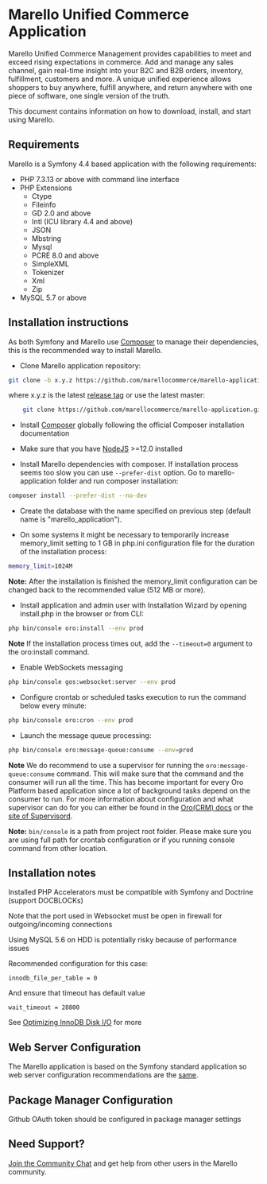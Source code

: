 Marello Unified Commerce Application
==============================

Marello Unified Commerce Management provides capabilities to meet and exceed rising expectations in commerce. Add and manage any sales channel, gain real-time insight into your B2C and B2B orders, inventory, fulfillment, customers and more. A unique unified experience allows shoppers to buy anywhere, fulfill anywhere, and return anywhere with one piece of software, one single version of the truth.

This document contains information on how to download, install, and start
using Marello.

## Requirements

Marello is a Symfony 4.4 based application with the following requirements:

* PHP 7.3.13 or above with command line interface
* PHP Extensions
    * Ctype
    * Fileinfo
    * GD 2.0 and above
    * Intl (ICU library 4.4 and above)
    * JSON
    * Mbstring
    * Mysql
    * PCRE 8.0 and above
    * SimpleXML
    * Tokenizer
    * Xml
    * Zip    
* MySQL 5.7 or above

## Installation instructions

As both Symfony and Marello use [Composer][1] to manage their dependencies, this is the recommended way to install Marello.

- Clone Marello application repository:

```bash
git clone -b x.y.z https://github.com/marellocommerce/marello-application.git
```

where x.y.z is the latest [release tag](https://github.com/marellocommerce/marello-application/releases) or use the latest master:

```bash
    git clone https://github.com/marellocommerce/marello-application.git
```

- Install [Composer][1] globally following the official Composer installation documentation

- Make sure that you have [NodeJS][3] >=12.0 installed

- Install Marello dependencies with composer. If installation process seems too slow you can use `--prefer-dist` option. Go to marello-application folder and run composer installation:

```bash
composer install --prefer-dist --no-dev
```

- Create the database with the name specified on previous step (default name is "marello_application").

- On some systems it might be necessary to temporarily increase memory_limit setting to 1 GB in php.ini configuration file for the duration of the installation process:
```bash
memory_limit=1024M
```

**Note:** After the installation is finished the memory_limit configuration can be changed back to the recommended value (512 MB or more).

- Install application and admin user with Installation Wizard by opening install.php in the browser or from CLI:

```bash  
php bin/console oro:install --env prod
```

**Note** If the installation process times out, add the `--timeout=0` argument to the oro:install command.

- Enable WebSockets messaging

```bash
php bin/console gos:websocket:server --env prod
```

- Configure crontab or scheduled tasks execution to run the command below every minute:

```bash
php bin/console oro:cron --env prod

```
- Launch the message queue processing:
```bash
php bin/console oro:message-queue:consume --env=prod
```
**Note** We do recommend to use a supervisor for running the ``oro:message-queue:consume`` command. This will make sure that the command and
the consumer will run all the time. This has become important for every Oro Platform based application since a lot of background tasks depend
 on the consumer to run. For more information about configuration and what supervisor can do for you can either be found in the [Oro(CRM) docs][5] or the
 [site of Supervisord][6].
 
**Note:** ``bin/console`` is a path from project root folder. Please make sure you are using full path for crontab configuration or if you running console command from other location.

## Installation notes

Installed PHP Accelerators must be compatible with Symfony and Doctrine (support DOCBLOCKs)

Note that the port used in Websocket must be open in firewall for outgoing/incoming connections

Using MySQL 5.6 on HDD is potentially risky because of performance issues

Recommended configuration for this case:

    innodb_file_per_table = 0

And ensure that timeout has default value

    wait_timeout = 28800

See [Optimizing InnoDB Disk I/O][2] for more

## Web Server Configuration

The Marello application is based on the Symfony standard application so web server configuration recommendations are the [same][4].

## Package Manager Configuration

Github OAuth token should be configured in package manager settings

## Need Support?

[Join the Community Chat][7] and get help from other users in the Marello community.

[1]:  https://getcomposer.org/
[2]:  https://dev.mysql.com/doc/refman/5.6/en/optimizing-innodb-diskio.html
[3]:  https://github.com/joyent/node/wiki/Installing-Node.js-via-package-manager
[4]:  https://symfony.com/doc/3.4/setup/web_server_configuration.html
[5]:  https://oroinc.com/orocrm/doc/current/install-upgrade/installation-quick-start-dev/crm#step-4-post-installation-environment-configuration
[6]:  https://supervisord.org/
[7]:  https://www.marello.com/community/
